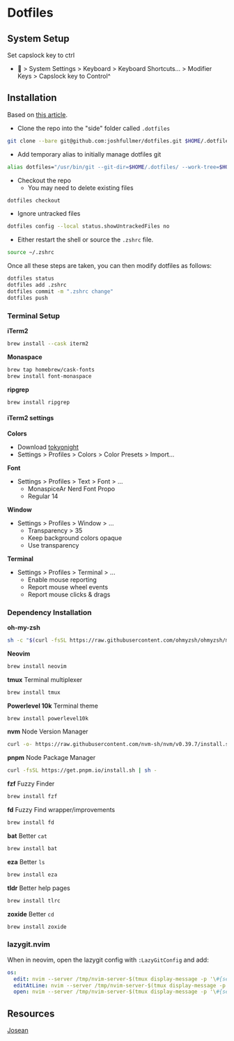 # Dotfiles

## System Setup

Set capslock key to ctrl

-  > System Settings > Keyboard > Keyboard Shortcuts... > Modifier Keys > Capslock key to Control^

## Installation

Based on [this article](https://www.atlassian.com/git/tutorials/dotfiles).

- Clone the repo into the "side" folder called `.dotfiles`

```sh
git clone --bare git@github.com:joshfullmer/dotfiles.git $HOME/.dotfiles
```

- Add temporary alias to initially manage dotfiles git

```sh
alias dotfiles="/usr/bin/git --git-dir=$HOME/.dotfiles/ --work-tree=$HOME"
```

- Checkout the repo
  - You may need to delete existing files

```sh
dotfiles checkout
```

- Ignore untracked files

```sh
dotfiles config --local status.showUntrackedFiles no
```

- Either restart the shell or source the `.zshrc` file.

```sh
source ~/.zshrc
```

Once all these steps are taken, you can then modify dotfiles as follows:

```sh
dotfiles status
dotfiles add .zshrc
dotfiles commit -m ".zshrc change"
dotfiles push
```

### Terminal Setup

**iTerm2**

```sh
brew install --cask iterm2
```

**Monaspace**

```sh
brew tap homebrew/cask-fonts
brew install font-monaspace
```

**ripgrep**

```sh
brew install ripgrep
```

#### iTerm2 settings

**Colors**

- Download [tokyonight](https://github.com/enkia/tokyo-night-vscode-theme/blob/master/tokyo-night.itermcolors)
- Settings > Profiles > Colors > Color Presets > Import...

**Font**

- Settings > Profiles > Text > Font > ...
  - MonaspiceAr Nerd Font Propo
  - Regular 14

**Window**

- Settings > Profiles > Window > ...
  - Transparency > 35
  - Keep background colors opaque
  - Use transparency

**Terminal**

- Settings > Profiles > Terminal > ...
  - Enable mouse reporting
  - Report mouse wheel events
  - Report mouse clicks & drags

### Dependency Installation

**oh-my-zsh**

```sh
sh -c "$(curl -fsSL https://raw.githubusercontent.com/ohmyzsh/ohmyzsh/master/tools/install.sh)"
```

**Neovim**

```sh
brew install neovim
```

**tmux**
Terminal multiplexer

```sh
brew install tmux
```

**Powerlevel 10k**
Terminal theme

```sh
brew install powerlevel10k
```

**nvm**
Node Version Manager

```sh
curl -o- https://raw.githubusercontent.com/nvm-sh/nvm/v0.39.7/install.sh | bash
```

**pnpm**
Node Package Manager

```sh
curl -fsSL https://get.pnpm.io/install.sh | sh -
```

**fzf**
Fuzzy Finder

```sh
brew install fzf
```

**fd**
Fuzzy Find wrapper/improvements

```sh
brew install fd
```

**bat**
Better `cat`

```sh
brew install bat
```

**eza**
Better `ls`

```sh
brew install eza
```

**tldr**
Better help pages

```sh
brew install tlrc
```

**zoxide**
Better `cd`

```sh
brew install zoxide
```

### lazygit.nvim

When in neovim, open the lazygit config with `:LazyGitConfig` and add:

```yaml
os:
  edit: nvim --server /tmp/nvim-server-$(tmux display-message -p '\#{session_id}-#{window_id}-#{pane_id}').pipe --remote-send "<cmd>lua require('core.scripts.lazygit-open-file')('{{filename}}', '{{line}}')<CR>"
  editAtLine: nvim --server /tmp/nvim-server-$(tmux display-message -p '\#{session_id}-#{window_id}-#{pane_id}').pipe --remote-send "<cmd>lua require('core.scripts.lazygit-open-file')('{{filename}}', '{{line}}')<CR>"
  open: nvim --server /tmp/nvim-server-$(tmux display-message -p '\#{session_id}-#{window_id}-#{pane_id}').pipe --remote-send "<cmd>lua require('core.scripts.lazygit-open-file')('{{filename}}', '{{line}}')<CR>"
```

## Resources

[Josean](https://github.com/josean-dev/dev-environment-files?tab=readme-ov-file)

